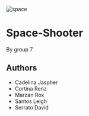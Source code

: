 ![space]([https://i.ibb.co/wzFhv5h/shellsort-img.png](https://ibb.co/JRfgDGH))

# Space-Shooter

By group 7

## Authors

-   Cadelina Jaspher
-   Cortina Renz
-   Marzan Rox
-   Santos Leigh
-   Serrato David


